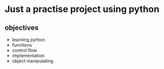 # Just a practise project using python

## objectives

- learning pyhton 
- functions
- control flow
- implementation
- object manipulating
